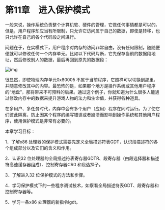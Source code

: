    

# 第11章　进入保护模式

一般来说，操作系统负责整个计算机软、硬件的管理，它做任何事情都是可以的。但是，用户程序却应当有所限制，只允许它访问属于自己的数据，即使是转移，也只允许在自己的各个代码段之间进行。

问题在于，在实模式下，用户程序对内存的访问非常自由，没有任何限制，随随便便就可以修改任何一个内存单元。比如以下代码片断，它先保存当前的数据段地址，然后修改别人的数据，最后再回到原先的数据段：

![img](../0-Assets/Epubook/x86汇编语言从实模式到保护模式_李忠_等_Z_Library/images/00416.jpeg)

很显然，即使物理内存单元0x80005 不属于当前程序，它照样可以切换到那里，并随意修改其中的内容。最恐怖的是，如果那个地方是操作系统或其他用户程序的“地盘”，那将带来不可预料的后果。通过这个例子，你就知道为什么很多人能通过修改内存中的数据来提升游戏人物的法力和生命值，并获得各种道具。

在多用户、多任务时代，内存中会有多个用户（应用）程序在同时运行。为了使它们彼此隔离，防止因某个程序的编写错误或者崩溃而影响到操作系统和其他用户程序，使用保护模式是非常有必要的。

本章学习目标：

1．了解x86 处理器的保护模式需要先定义全局描述符表GDT，认识段描述符的各个组成部分以及它们的含义和作用。

2．认识32 位处理器的全局描述符表寄存器GDTR、段寄存器（由段选择器和描述符高速缓存器组成）、控制寄存器CR0 和段选择子。

3．了解进入32 位保护模式的方法和步骤。

4．学习保护模式下的一些程序调试技术，如察看全局描述符表GDT、段寄存器和控制寄存器等。

5．学习一条x86 处理器的新指令lgdt。